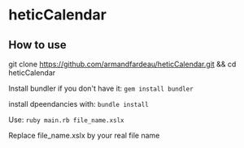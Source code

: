 # heticCalendar

## How to use

git clone https://github.com/armandfardeau/heticCalendar.git && cd heticCalendar

Install bundler if you don't have it:
``gem install bundler``

install dpeendancies with: 
``bundle install``

Use: 
``ruby main.rb file_name.xslx``

Replace file_name.xslx by your real file name
